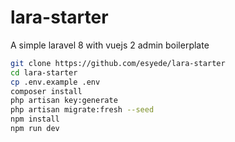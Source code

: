 # lara-starter

A simple laravel 8 with vuejs 2 admin boilerplate

```bash
git clone https://github.com/esyede/lara-starter
cd lara-starter
cp .env.example .env
composer install
php artisan key:generate
php artisan migrate:fresh --seed
npm install
npm run dev
```
